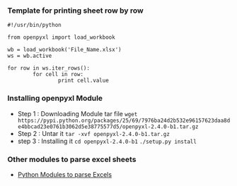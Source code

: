 ### Template for printing sheet row by row

```
#!/usr/bin/python

from openpyxl import load_workbook

wb = load_workbook('File_Name.xlsx')
ws = wb.active

for row in ws.iter_rows():
        for cell in row:
                print cell.value

```

### Installing openpyxl Module

- Step 1 : Downloading Module tar file
`wget https://pypi.python.org/packages/25/69/7976ba24d2b532e96157623daa8de4bbcad23e0761b3062d5e38775577d5/openpyxl-2.4.0-b1.tar.gz`
- Step 2 : Untar it
`tar -xvf openpyxl-2.4.0-b1.tar.gz`
- step 3 : Installing it
`cd openpyxl-2.4.0-b1`
`./setup.py install`

### Other modules to parse excel sheets

- [Python Modules to parse Excels](http://www.python-excel.org/)
